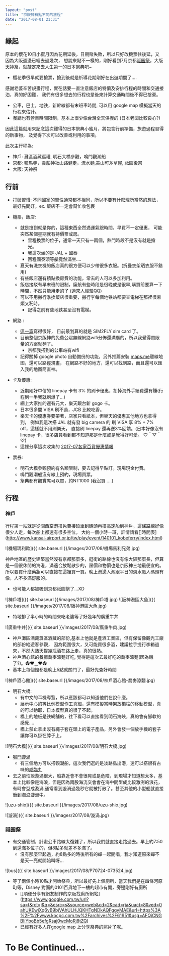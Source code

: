 ```yaml
---
layout: "post"
title: "京阪神有點不同的旅程"
date: "2017-08-01 21:31"
---
```


## 緣起

原本的櫻花10日小蜜月因為花期延後，日期賭失敗，所以只好改機票往後延，又因為大阪週邊已經去過幾次，
想說來點不一樣的，剛好看到7月京都[祗园祭][]，大版[天神祭][]，就敲定來去人生第一的日本祭典吧~
 * 櫻花季很早就要搶票，搶到後就是祈導花期剛好在出遊期間了....

感謝老婆辛苦規畫行程，實在話要一直注意飯店的特價及安排行程的時間和交通接泊，真的好困難，
我們有很多想去的行程也是後來計算交通時間後不得已捨棄。
 * 公車，巴士，地铁，新幹線都有末班車時間, 可以用 google map 模擬當天的行程來估計。
 * 餐廳也有營業時間限制，基本上很少像台灣全天供餐的 (日本老闆比較良心?)

因此這篇就用來記念這次難得的日本祭典小蜜月，將包含行前準備，旅遊過程習得的新事物，
及覺得下次可以改善或利用的事項。

此次主行程為:
* 神戶: 灘區酒藏巡禮, 明石大橋參觀，鳴門觀潮船
* 京都: 鞍馬寺，貴船神社山路健走，流水麵,美山町茅草屋, 祗园後祭
* 大阪: 天神祭

## 行前
* 打破習慣: 不同國家的習性通常都不相同，所以不要有什麼理所當然的想法，最好先問好。ex. 飯店不一定會幫忙收包裹
* 機票，飯店:
  * 就是搶到就是你的，這種東西全然遤運氣跟時間，早買不一定優惠，
可能突然某個星期就有持價票或房。
    * 里程換票的位子，通常一天只有一兩個，熱門時段不是沒有就是搶光。
    * 我這次坐的是 JAL + 國泰
    * 回程國泰頭等艙竟然滿坐....
  * 夏天有洗衣機的飯店真的很方便可以少帶很多衣服。(折疊衣架晒衣服不錯用)
  * 有些飯店還有積點換房費的功能，常去的人可以多加利用。
  * 飯店接駁有早末班的限制，廉航有些時段是很晚或是很早,購買前要算一下時間，不然只能用走的了 (過來人經驗QQ)
  * 可以不用搬行季換飯店很重要，搬行李每個地铁站都要查電梯在那裡很麻煩又秅時。
    *  記得之前有些地铁甚至沒有電梯。

* 網路 :
  * [這一篇][2017年日本上網預付卡/SIM 卡比較推薦表 - 懶人包 (Prepaid Card)]寫得很好，
目前最划算的就是 SIM2FLY sim card 了。
  * 目前整個京版神的免費公眾無線網路wifi分佈還滿廣的，所以我覺得買限量的方案就夠了。
    * 京都我搭到的公車站有wifi
  * 記得關掉 google photo 自動備份的功能，另外推薦安裝 [maps.me][]離線地图，還可以路徑規畫，
  在網路不好的地方，還可以找到路，而且還可以匯入我的地图簡直神。

* 卡及優惠:
  * 近期剛好中信的 linepay 卡有 3% 的刷卡優惠，扣掉海外手續費還有賺(行程到一半我就刷爆了...)
  * 網上大家推的還有元大，樂天跟台新 gogo 卡。
  * 日本很多間 VISA 刷不過，JCB 比較吃香。
  * 樂天卡的優惠券要帶著，店家只看紙本，但樂天的優惠其他地方也拿得到，
  例如我這次搭 JAL 就有發 big camera 的 刷 VISA 享 8% + 7% off，這樣就不用刷樂天，
  直接刷 linepay 還再送3%回饋。(日本好像沒有 linepay 卡，很多店員看到都不知道那是什麼或是覺得好可愛。
  ♡＾▽＾♡)
  * 這裡分享這次收集的 [2017-07各家百貨優惠情報](http://paste.ubuntu.com/25220682/)

* 票券:
  * 明石大橋參觀預約有名額限制，要去記得早點訂。現場現金付費。
  * 鳴門觀潮船沒有線上預約，現場買票。
  * 祭典都有觀賞席可以買，約NT1000 (我沒買 ....)

## 行程
### 神戶
行程第一站就是從關西空港搭免費接䂚車到碼頭再搭高速船到神戶，這條路線好像很少人走，每次船上都還有很多空位。
大約一個小時一班，詳情請看[]時間表](http://www.kansai-airport.or.jp/tw/play/event/140101_kobeferry/index.html)

![機場瑪利歐]({{ site.baseurl }}/images/2017/08/機場馬利兄弟.jpg)

神戶地區的歷史建築當然沒有京都那麼多，逛街的路線也沒有像大阪那麼長，但算是一個很休閒的海港，滿適合放鬆散步的，房價和物價也是京阪神三地最便宜的。所以要買什麼藥妝可以直接在這裡買一買。晚上港邊人潮跟平日的淡水愚人碼頭有像，人不多滿舒服的。
* 也可能人都被吸到京都祗园祭了...XD

![神戶塔]({{ site.baseurl }}/images/2017/08/神戶塔.jpg)
![阪神港區大魚]({{ site.baseurl }}/images/2017/08/阪神港區大魚.jpg)

* 特地排了半小時的時間來吃老婆等了好幾年的廣重牛丼

![廣重牛丼]({{ site.baseurl }}/images/2017/08/廣重牛肉.jpg)

* 神戶灘區酒藏灘區酒藏的部份,基本上他就是產酒工業區，但有保留像觀光工廠的部份給遊客參觀，
因為範圍很大，又可能買很多酒，建議拉手提行李箱過來，不然大熱天提幾瓶酒在路上走，真的很熱。
 * 神戶酒心館的餐廳喬麥涼麵好吃, 覺得是這次去最好吃的喬麥涼麵(因為餓了?)。✿♥‿♥✿
 * 基本上每個館都是晚上5點就關門了，最好先查好時間

![神戶酒心館]({{ site.baseurl }}/images/2017/08/神戶酒心館-喬麥涼麵.jpg)

* 明石大橋:
  * 有中文的耳機導覽，所以應該都可以知道他們在說什麼。
  * 展示中心的等比例模型作工真細，還有模擬當時架放橋柱的移動模型，真的可以動耶，日本模型真的很了不起。
  * 橋上的地板是铁網舖的，往下看可以直接看到明石海峽，真的會有腳軟的感覺....
  * 橋上禁止拿出沒有繩子套在頭上的電子產品，另外會發一個放手機的套子讓你可以掛在脖子上。

![明石大橋]({{ site.baseurl }}/images/2017/08/明石大橋.jpg)

* [鳴門漩渦](https://zh.wikipedia.org/wiki/%E9%B3%B4%E9%96%80%E6%BC%A9%E6%B8%A6)
  * 有三個地方可以搭觀潮船，這次我們選的是淡路島出港，還可以搭很有古味的[咸臨丸](http://www.uzu-shio.com/)
 * 去之前怕說漩渦很大，船靠近會不會很晃或是危險，到現場才知道想太多，基本上比較像是海浪，但是因為兩股海㳘交會會在海中間型成比較激洌的浪花，有時會型成漩渦,通常看到漩渦過幾秒它就被打散了。甚至其他的小型船就直接衝到海浪漩渦中。

![uzu-shio]({{ site.baseurl }}/images/2017/08/uzu-shio.jpg)

![漩渦]({{ site.baseurl }}/images/2017/08/漩渦.jpg)



### 祗园祭
* 有交通管制，計畫公車路線太復雜了，所以我們就直接走路過去。早上約7:50到還滿多位子的，但8點多就差不多滿了。
  * 沒有那麼早起過，約8點多的時後所有的蟬一起開唱，我才知道原來蟬不是天一亮就開始叫呀...

![bus]({{ site.baseurl }}/images/2017/08/P70724-073524.jpg)

* 等了兩個小時10點才開始祭典，所以最好先上個廁所，當天我們是在四條河原町等，Disney 對面的0101百貨地下一樓的超市有開，旁邊剛好有廁所
  * []順便分享有網友制作的京阪找廁所網站](https://www.google.com.tw/url?sa=t&rct=j&q=&esrc=s&source=web&cd=2&cad=rja&uact=8&ved=0ahUKEwiXq6vB9bjVAhULHJQKHTgNDkAQFggyMAE&url=https%3A%2F%2Fwww.kocpc.com.tw%2Farchives%2F61951&usg=AFQjCNGBIiYboBb5efgRsaj0wcMoRj8tZQ)
  * [已經有好多人在google map 上分享祭典的照片了呢..](https://www.google.com.tw/maps/place/%E5%9B%9B%E6%A2%9D%E6%B2%B3%E5%8E%9F%E7%94%BA/@35.0037,135.7693,3a,75y,90t/data=!3m8!1e2!3m6!1sAF1QipNBFKXwT4nzRglrlObLeNOP29gfojNG_QUwjkge!2e10!3e12!6shttps:%2F%2Flh5.googleusercontent.com%2Fp%2FAF1QipNBFKXwT4nzRglrlObLeNOP29gfojNG_QUwjkge%3Dw203-h152-k-no!7i3264!8i2448!4m5!3m4!1s0x600108956d85f6eb:0xeeddd823a692bb44!8m2!3d35.0044866!4d135.769182?hl=zh-TW)

# To Be Continued...

[祗园祭]:http://www.welcome2japan.tw/indepth/cultural/matsuri/gion.html
[天神祭]:http://www.welcome2japan.tw/attractions/event/traditionalevents/july/a37_fes_tenjin.html
[2017年日本上網預付卡/SIM 卡比較推薦表 - 懶人包 (Prepaid Card)]:http://someguytw.blogspot.tw/2016/01/2016sim-prepaid-card.html
[maps.me]:https://www.google.com.tw/url?sa=t&rct=j&q=&esrc=s&source=web&cd=2&cad=rja&uact=8&ved=0ahUKEwj60ZfCnLbVAhWEopQKHQxeA_MQFggtMAE&url=https%3A%2F%2Fplay.google.com%2Fstore%2Fapps%2Fdetails%3Fid%3Dcom.mapswithme.maps.pro%26hl%3Dzh_TW&usg=AFQjCNEGYbKp7Obi-2PCgvtQ2d7soNKx9A
